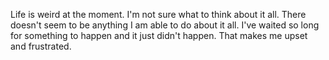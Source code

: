 Life is weird at the moment. I'm not sure what to think about it all. There 
doesn't seem to be anything I am able to do about it all. I've waited so long 
for something to happen and it just didn't happen. That makes me upset and 
frustrated.
